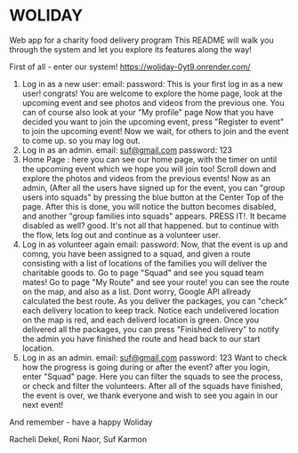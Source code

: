 # WOLIDAY
Web app for a charity food delivery program 
This README will walk you through the system and let you explore its features along the way!

First of all - enter our system!
https://woliday-0yt9.onrender.com/ 

1. Log in as a new user:
   email:
   password: 
   This is your first log in as a new user! congrats! You are welcome to explore the home page, look at the upcoming event and see photos and videos from the previous one.
   You can of course also look at your "My profile" page
   Now that you have decided you want to join the upcoming event, press "Register to event" to join the upcoming event! Now we wait, for others to join and the event to come up. so you may log out.
3. Log in as an admin.
   email: suf@gmail.com
   password: 123
2. Home Page : here you can see our home page, with the timer on until the upcoming event which we hope you will join too!
   Scroll down and explore the photos and videos from the previous events!
   Now as an admin, (After all the users have signed up for the event, you can "group users into squads" by pressing the blue button at the Center Top of the page.
   After this is done, you will notice the button becomes disabled, and another "group families into squads" appears. PRESS IT!.
   It became disabled as well? good. It's not all that happened. but to continue with the flow, lets log out and continue as a volunteer user.
3. Log in as volunteer again
   email:
   password: 
   Now, that the event is up and comng, you have been assigned to a squad, and given a route consisting with a list of locations of the families you will deliver the charitable goods to.
   Go to page "Squad" and see you squad team mates!
   Go to page "My Route" and see your route! you can see the route on the map, and also as a list. Dont worry, Google API allready calculated the best route.
   As you deliver the packages, you can "check" each delivery location to keep track. Notice each undelivered location on the map is red, and each deliverd location is green.
   Once you delivered all the packages, you can press "Finished delivery" to notify the admin you have finished the route and head back to our start location. 
4. Log in as an admin.
   email: suf@gmail.com
   password: 123
   Want to check how the progress is going during or after the event? after you login, enter "Squad" page. Here you can filter the squads to see the process, or check and filter the volunteers.
   After all of the squads have finished, the event is over, we thank everyone and wish to see you again in our next event!
  
  And remember - have a happy Woliday
  
  Racheli Dekel,
  Roni Naor,
  Suf Karmon
   
